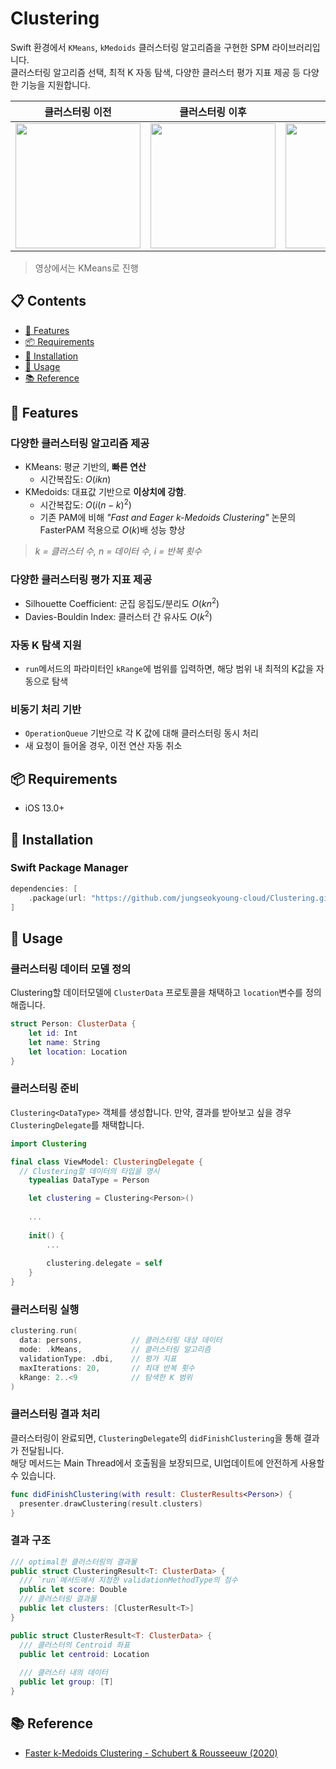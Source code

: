 # Clustering
Swift 환경에서 `KMeans`, `kMedoids` 클러스터링 알고리즘을 구현한 SPM 라이브러리입니다.<br>
클러스터링 알고리즘 선택, 최적 K 자동 탐색, 다양한 클러스터 평가 지표 제공 등 다양한 기능을 지원합니다.


|클러스터링 이전|클러스터링 이후|영상|
|:---:|:---:|:---:|
|<img src="https://github.com/jungseokyoung-cloud/Clustering/assets/81402827/313923a5-c026-47c5-aec7-19cd4eba38d9" width="200"/>|<img src="https://github.com/jungseokyoung-cloud/Clustering/assets/81402827/eef60c27-a7a9-48aa-9554-5c494593c8e0" width="200"/>|<img src="https://github.com/WalkingDogWithFriends/GaeManDa/assets/81402827/27f8c028-e1bf-4654-8484-2bdae93c96b6" width="200"/>|
> 영상에서는 KMeans로 진행

## 📋 Contents 
- [🔧 Features](#-features)
- [📦 Requirements](#-requirements)
- [📲 Installation](#-installation)
- [🚀 Usage](#-usage)
- [📚 Reference](#-reference)

## 🔧 Features
### 다양한 클러스터링 알고리즘 제공 
- KMeans: 평균 기반의, **빠른 연산** 
  - 시간복잡도: $O(ikn)$
- KMedoids: 대표값 기반으로 **이상치에 강함**. 
  - 시간복잡도: $O(i(n-k)^2)$
  - 기존 PAM에 비해 *"Fast and Eager k-Medoids Clustering"* 논문의 FasterPAM 적용으로 $O(k)$배 성능 향상
> *k = 클러스터 수, n = 데이터 수, i = 반복 횟수*

### 다양한 클러스터링 평가 지표 제공 
- Silhouette Coefficient: 군집 응집도/분리도  $O(kn^2)$
- Davies-Bouldin Index: 클러스터 간 유사도  $O(k^2)$

### 자동 K 탐색 지원
- `run`메서드의 파라미터인 `kRange`에 범위를 입력하면, 해당 범위 내 최적의 K값을 자동으로 탐색

### 비동기 처리 기반
- `OperationQueue` 기반으로 각 K 값에 대해 클러스터링 동시 처리  
- 새 요청이 들어올 경우, 이전 연산 자동 취소 

## 📦 Requirements
- iOS 13.0+

## 📲 Installation
### Swift Package Manager
``` swift
dependencies: [
    .package(url: "https://github.com/jungseokyoung-cloud/Clustering.git", .upToNextMajor(from: "2.0.0"))
]
```

## 🚀 Usage
### 클러스터링 데이터 모델 정의
Clustering할 데이터모델에 `ClusterData` 프로토콜을 채택하고 `location`변수를 정의해줍니다. 

```Swift 
struct Person: ClusterData {
	let id: Int
	let name: String
	let location: Location
}
```

### 클러스터링 준비
`Clustering<DataType>` 객체를 생성합니다. 
만약, 결과를 받아보고 싶을 경우 `ClusteringDelegate`를 채택합니다.
``` Swift
import Clustering

final class ViewModel: ClusteringDelegate {
  // Clustering할 데이터의 타입을 명시
	typealias DataType = Person

	let clustering = Clustering<Person>()
	
	...
	
	init() {
		...
		
		clustering.delegate = self
	}
}
```

### 클러스터링 실행 
```Swift
clustering.run(
  data: persons,           // 클러스터링 대상 데이터
  mode: .kMeans,           // 클러스터링 알고리즘
  validationType: .dbi,    // 평가 지표
  maxIterations: 20,       // 최대 반복 횟수
  kRange: 2..<9            // 탐색한 K 범위
)
```

### 클러스터링 결과 처리 
클러스터링이 완료되면, `ClusteringDelegate`의 `didFinishClustering`을 통해 결과가 전달됩니다.<br>
해당 메서드는 Main Thread에서 호출됨을 보장되므로, UI업데이트에 안전하게 사용할 수 있습니다.
```swift 
func didFinishClustering(with result: ClusterResults<Person>) {
  presenter.drawClustering(result.clusters)
}
```

### 결과 구조
``` swift 
/// optimal한 클러스터링의 결과물
public struct ClusteringResult<T: ClusterData> {
  /// `run`메서드에서 지정한 validationMethodType의 점수
  public let score: Double
  /// 클러스터링 결과물
  public let clusters: [ClusterResult<T>]
}

public struct ClusterResult<T: ClusterData> {
  /// 클러스터의 Centroid 좌표
  public let centroid: Location
  
  /// 클러스터 내의 데이터
  public let group: [T]
}
```


## 📚 Reference
- [Faster k-Medoids Clustering - Schubert & Rousseeuw (2020)](https://arxiv.org/abs/2008.05171)
